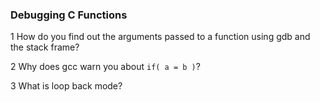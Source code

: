### Debugging C Functions

1 How do you find out the arguments passed to a function
using gdb and the stack frame?

2 Why does gcc warn you about `if( a = b )`?

3 What is loop back mode?


